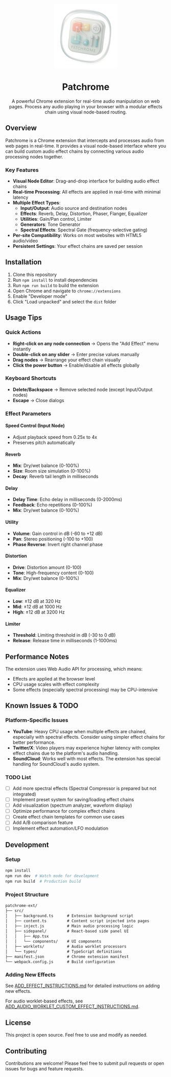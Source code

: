 <div align="center">
  <img src="logo.png" alt="Patchrome Logo" width="200"/>
  
  # Patchrome

  A powerful Chrome extension for real-time audio manipulation on web pages. Process any audio playing in your browser with a modular effects chain using visual node-based routing.
</div>

## Overview

Patchrome is a Chrome extension that intercepts and processes audio from web pages in real-time. It provides a visual node-based interface where you can build custom audio effect chains by connecting various audio processing nodes together.

### Key Features

- **Visual Node Editor**: Drag-and-drop interface for building audio effect chains
- **Real-time Processing**: All effects are applied in real-time with minimal latency
- **Multiple Effect Types**: 
  - **Input/Output**: Audio source and destination nodes
  - **Effects**: Reverb, Delay, Distortion, Phaser, Flanger, Equalizer
  - **Utilities**: Gain/Pan control, Limiter
  - **Generators**: Tone Generator
  - **Spectral Effects**: Spectral Gate (frequency-selective gating)
- **Per-site Compatibility**: Works on most websites with HTML5 audio/video
- **Persistent Settings**: Your effect chains are saved per session

## Installation

1. Clone this repository
2. Run `npm install` to install dependencies
3. Run `npm run build` to build the extension
4. Open Chrome and navigate to `chrome://extensions`
5. Enable "Developer mode"
6. Click "Load unpacked" and select the `dist` folder

## Usage Tips

### Quick Actions

- **Right-click on any node connection** → Opens the "Add Effect" menu instantly
- **Double-click on any slider** → Enter precise values manually
- **Drag nodes** → Rearrange your effect chain visually
- **Click the power button** → Enable/disable all effects globally

### Keyboard Shortcuts

- **Delete/Backspace** → Remove selected node (except Input/Output nodes)
- **Escape** → Close dialogs

### Effect Parameters

#### Speed Control (Input Node)
- Adjust playback speed from 0.25x to 4x
- Preserves pitch automatically

#### Reverb
- **Mix**: Dry/wet balance (0-100%)
- **Size**: Room size simulation (0-100%)
- **Decay**: Reverb tail length in milliseconds

#### Delay
- **Delay Time**: Echo delay in milliseconds (0-2000ms)
- **Feedback**: Echo repetitions (0-100%)
- **Mix**: Dry/wet balance (0-100%)

#### Utility
- **Volume**: Gain control in dB (-60 to +12 dB)
- **Pan**: Stereo positioning (-100 to +100)
- **Phase Reverse**: Invert right channel phase

#### Distortion
- **Drive**: Distortion amount (0-100)
- **Tone**: High-frequency content (0-100)
- **Mix**: Dry/wet balance (0-100%)

#### Equalizer
- **Low**: ±12 dB at 320 Hz
- **Mid**: ±12 dB at 1000 Hz  
- **High**: ±12 dB at 3200 Hz

#### Limiter
- **Threshold**: Limiting threshold in dB (-30 to 0 dB)
- **Release**: Release time in milliseconds (1-1000ms)

## Performance Notes

The extension uses Web Audio API for processing, which means:
- Effects are applied at the browser level
- CPU usage scales with effect complexity
- Some effects (especially spectral processing) may be CPU-intensive

## Known Issues & TODO

### Platform-Specific Issues

- **YouTube**: Heavy CPU usage when multiple effects are chained, especially with spectral effects. Consider using simpler effect chains for better performance.
- **Twitter/X**: Video players may experience higher latency with complex effect chains due to the platform's audio handling.
- **SoundCloud**: Works well with most effects. The extension has special handling for SoundCloud's audio system.

### TODO List

- [ ] Add more spectral effects (Spectral Compressor is prepared but not integrated)
- [ ] Implement preset system for saving/loading effect chains
- [ ] Add visualization (spectrum analyzer, waveform display)
- [ ] Optimize performance for complex effect chains
- [ ] Create effect chain templates for common use cases
- [ ] Add A/B comparison feature
- [ ] Implement effect automation/LFO modulation

## Development

### Setup
```bash
npm install
npm run dev  # Watch mode for development
npm run build  # Production build
```

### Project Structure
```
patchrome-ext/
├── src/
│   ├── background.ts      # Extension background script
│   ├── content.ts         # Content script injected into pages
│   ├── inject.js          # Main audio processing logic
│   ├── sidepanel/         # React-based side panel UI
│   │   ├── App.tsx
│   │   └── components/    # UI components
│   ├── worklets/          # Audio worklet processors
│   └── types/             # TypeScript definitions
├── manifest.json          # Chrome extension manifest
└── webpack.config.js      # Build configuration
```

### Adding New Effects

See [ADD_EFFECT_INSTRUCTIONS.md](ADD_EFFECT_INSTRUCTIONS.md) for detailed instructions on adding new effects.

For audio worklet-based effects, see [ADD_AUDIO_WORKLET_CUSTOM_EFFECT_INSTRUCTIONS.md](ADD_AUDIO_WORKLET_CUSTOM_EFFECT_INSTRUCTIONS.md).

## License

This project is open source. Feel free to use and modify as needed.

## Contributing

Contributions are welcome! Please feel free to submit pull requests or open issues for bugs and feature requests.